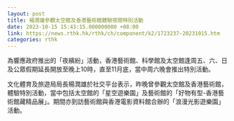 ```yaml
---
layout: post
title: 楊潤雄參觀太空館及香港藝術館體驗夜間特別活動
date: 2023-10-15 15:43:15.000000000 +08:00
link: https://news.rthk.hk/rthk/ch/component/k2/1723237-20231015.htm
categories: rthk
---
```


為響應政府推出的「夜繽紛」活動，香港藝術館、科學館及太空館逢周五、六、日及公眾假期延長開放至晚上10時，直至11月底，當中周六晚會推出特別活動。

文化體育及旅遊局局長楊潤雄於社交平台表示，昨晚曾參觀太空館及香港藝術館，體驗特別活動，當中包括太空館的「星空遊樂園」及藝術館的「好物有型-香港藝術館藏精品展」。期間亦到訪藝術館與香港電影資料館合辦的「浪漫光影遊樂園」活動。
